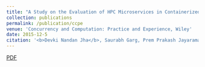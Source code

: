 ```yaml
---
title: "A Study on the Evaluation of HPC Microservices in Containerized Environment"
collection: publications
permalink: /publication/ccpe
venue: 'Concurrency and Computation: Practice and Experience, Wiley'
date: 2015-12-5
citation: '<b>Devki Nandan Jha</b>, Saurabh Garg, Prem Prakash Jayaraman, Rajkumar Buyya, Zheng Li, Graham Morgan, & Rajiv Ranjan. (2019). <i>Concurrency and Computation: Practice and Experience, Wiley</i>. '
---
```

[PDF](https://onlinelibrary.wiley.com/doi/pdf/10.1002/cpe.5323)

